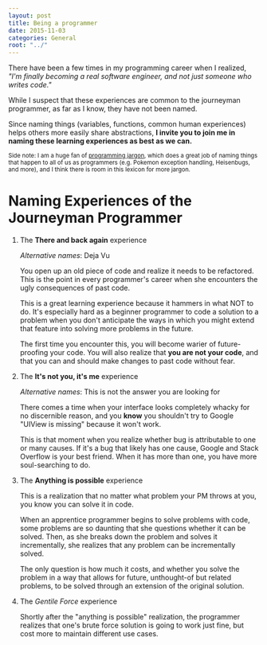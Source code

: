 ```yaml
---
layout: post
title: Being a programmer
date: 2015-11-03
categories: General
root: "../"
---
```


There have been a few times in my programming career when I realized, _"I'm finally becoming a real software engineer, and not just someone who writes code."_

While I suspect that these experiences are common to the journeyman programmer, as far as I know, they have not been named.

Since naming things (variables, functions, common human experiences) helps others more easily share abstractions, **I invite you to join me in naming these learning experiences as best as we can.**

<!--more-->

<sub>Side note: I am a huge fan of [programming jargon](http://blog.codinghorror.com/new-programming-jargon/), which does a great job of naming things that happen to all of us as programmers (e.g. Pokemon exception handling, Heisenbugs, and more), and I think there is room in this lexicon for more jargon.</sub>

# Naming Experiences of the Journeyman Programmer

1. The **There and back again** experience

	_Alternative names_: Deja Vu

	You open up an old piece of code and realize it needs to be refactored. This is the point in every programmer's career when she encounters the ugly consequences of past code.

	This is a great learning experience because it hammers in what NOT to do. It's especially hard as a beginner programmer to code a solution to a problem when you don't anticipate the ways in which you might extend that feature into solving more problems in the future.

	The first time you encounter this, you will become warier of future-proofing your code. You will also realize that **you are not your code**, and that you can and should make changes to past code without fear.

1. The **It's not you, it's me** experience

	_Alternative names_: This is not the answer you are looking for

	There comes a time when your interface looks completely whacky for no discernible reason, and you __know__ you shouldn't try to Google "UIView is missing" because it won't work.

	This is that moment when you realize whether bug is attributable to one or many causes. If it's a bug that likely has one cause, Google and Stack Overflow is your best friend. When it has more than one, you have more soul-searching to do.

1. The **Anything is possible** experience

	This is a realization that no matter what problem your PM throws at you, you know you can solve it in code.

	When an apprentice programmer begins to solve problems with code, some problems are so daunting that she questions whether it can be solved. Then, as she breaks down the problem and solves it incrementally, she realizes that any problem can be incrementally solved.

	The only question is how much it costs, and whether you solve the problem in a way that allows for future, unthought-of but related problems, to be solved through an extension of the original solution.

1. The *Gentile Force* experience

	Shortly after the "anything is possible" realization, the programmer realizes that one's brute force solution is going to work just fine, but cost more to maintain different use cases.